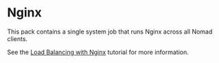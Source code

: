 # Nginx

This pack contains a single system job that runs Nginx across all Nomad clients.

See the [Load Balancing with Nginx](https://learn.hashicorp.com/tutorials/nomad/load-balancing-nginx) tutorial for more information.
